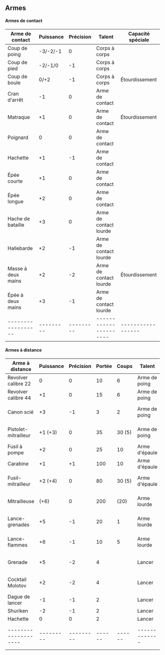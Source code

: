 ## Armes

#### Armes de contact

| Arme de contact    | Puissance | Précision | Talent                 | Capacité spéciale |
| ------------------ | --------- | --------- | ---------------------- | ----------------- |
| Coup de poing      | -3/-2/-1  | 0         | Corps à corps          |                   |
| Coup de pied       | -2/-1/0   | -1        | Corps à corps          |                   |
| Coup de boule      | 0/+2      | -1        | Corps à corps          | Étourdissement    |
| Cran d'arrêt       | -1        | 0         | Arme de contact        |                   |
| Matraque           | +1        | 0         | Arme de contact        | Étourdissement    |
| Poignard           | 0         | 0         | Arme de contact        |                   |
| Hachette           | +1        | -1        | Arme de contact        |                   |
| Épée courte        | +1        | 0         | Arme de contact        |                   |
| Épée longue        | +2        | 0         | Arme de contact        |                   |
| Hache de bataille  | +3        | 0         | Arme de contact lourde |                   |
| Hallebarde         | +2        | -1        | Arme de contact lourde |                   |
| Masse à deux mains | +2        | -2        | Arme de contact lourde | Étourdissement    |
| Épée à deux mains  | +3        | -1        | Arme de contact lourde |                   |
| ------------------ | --------- | --------- | ---------------------- | ----------------- |

#### Armes à distance

| Arme à distance      | Puissance | Précision | Portée | Coups  | Talent        | Capacité spéciale      |
| -------------------- | --------- | --------- | ------ | ------ | ------------- | ---------------------- |
| Revolver calibre 22  | 0         | 0         | 10     | 6      | Arme de poing |                        |
| Revolver calibre 44  | +1        | 0         | 15     | 6      | Arme de poing |                        |
| Canon scié           | +3        | -1        | 3      | 2      | Arme de poing | Attaque groupée (3/+1) |
| Pistolet-mitrailleur | +1 (+3)   | 0         | 35     | 30 (5) | Arme de poing | Attaque groupée (5/+1) |
| Fusil à pompe        | +2        | 0         | 25     | 10     | Arme d'épaule |                        |
| Carabine             | +1        | +1        | 100    | 10     | Arme d'épaule |                        |
| Fusil-mitrailleur    | +2 (+4)   | 0         | 80     | 30 (5) | Arme d'épaule | Attaque groupée (5/+2) |
| Mitrailleuse         | (+6)      | 0         | 200    | (20)   | Arme lourde   | Attaque groupée (5/+3) |
| Lance-grenades       | +5        | -1        | 20     | 1      | Arme lourde   | Aire d'effet (5/+5)    |
| Lance-flammes        | +6        | -1        | 10     | 5      | Arme lourde   | Attaque groupée (5/+4) |
| Grenade              | +5        | -2        | 4      |        | Lancer        | Aire d'effet (5/+5)    |
| Cocktail Molotov     | +2        | -2        | 4      |        | Lancer        | Aire d'effet (1/+2)    |
| Dague de lancer      | -1        | -1        | 2      |        | Lancer        |                        |
| Shuriken             | -2        | -1        | 2      |        | Lancer        |                        |
| Hachette             | 0         | 0         | 2      |        | Lancer        |                        |
| -------------------- | --------- | --------- | ------ | ------ | ------------- | ---------------------- |
